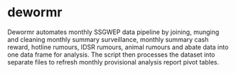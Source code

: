 
# dewormr

<!-- badges: start -->
<!-- badges: end -->

Dewormr automates monthly SSGWEP data pipeline by joining, munging and cleaning monthly summary surveillance, monthly summary cash reward, hotline rumours, IDSR rumours, animal rumours and abate data into one data frame for analysis. The script then processes the dataset into separate files to refresh monthly provisional analysis report pivot tables.

